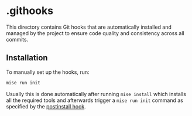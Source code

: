# .githooks

This directory contains Git hooks that are automatically installed and managed by the project to ensure code quality and consistency across all commits.

## Installation

To manually set up the hooks, run:

```bash
mise run init
```

Usually this is done automatically after running `mise install` which installs all the required tools and afterwards trigger a `mise run init` command as specified by the [postinstall hook](../mise.toml).
